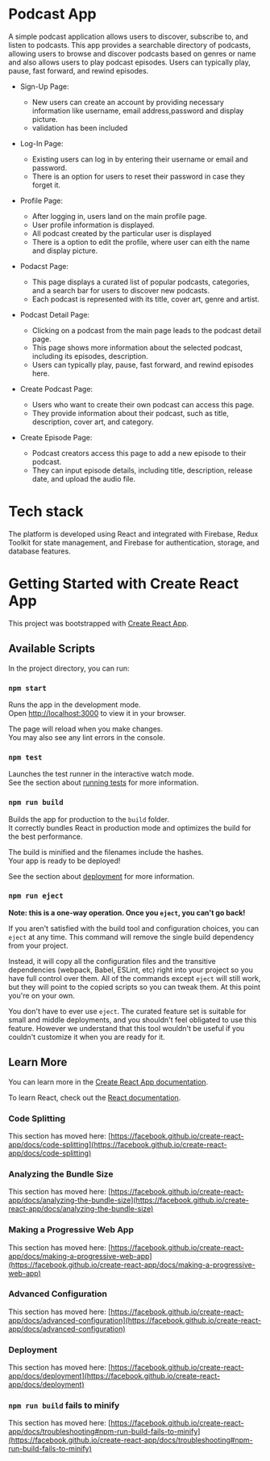 # Podcast App

A simple podcast application allows users to discover, subscribe to, and listen to podcasts. This app provides a searchable directory of podcasts, allowing users to browse and discover podcasts based on genres or name and also allows users to play podcast episodes. Users can typically play, pause, fast forward, and rewind episodes.

 - Sign-Up Page:
    - New users can create an account by providing necessary information like username, email address,password and display picture.
    - validation has been included

 - Log-In Page:
    - Existing users can log in by entering their username or email and password.
    - There is an option for users to reset their password in case they forget it.

- Profile Page: 
    - After logging in, users land on the main profile page.
    - User profile information is displayed.
    - All podcast created by the particular user is displayed
    - There is a option to edit the profile, where user can eith the name and display picture.

- Podacst Page:
    - This page displays a curated list of popular podcasts, categories, and a search bar for users to discover new podcasts.
    - Each podcast is represented with its title, cover art, genre and artist.

- Podcast Detail Page:
   - Clicking on a podcast from the main page leads to the podcast detail page.
   - This page shows more information about the selected podcast, including its episodes, description.
   - Users can typically play, pause, fast forward, and rewind episodes here.
     
- Create Podcast Page:
  - Users who want to create their own podcast can access this page.
  - They provide information about their podcast, such as title, description, cover art, and category.

- Create Episode Page:
  - Podcast creators access this page to add a new episode to their podcast.
  - They can input episode details, including title, description, release date, and upload the audio file.

# Tech stack
The platform is developed using React and integrated with Firebase, Redux Toolkit for state management, and Firebase for authentication, storage, and database features.




# Getting Started with Create React App

This project was bootstrapped with [Create React App](https://github.com/facebook/create-react-app).

## Available Scripts

In the project directory, you can run:

### `npm start`

Runs the app in the development mode.\
Open [http://localhost:3000](http://localhost:3000) to view it in your browser.

The page will reload when you make changes.\
You may also see any lint errors in the console.

### `npm test`

Launches the test runner in the interactive watch mode.\
See the section about [running tests](https://facebook.github.io/create-react-app/docs/running-tests) for more information.

### `npm run build`

Builds the app for production to the `build` folder.\
It correctly bundles React in production mode and optimizes the build for the best performance.

The build is minified and the filenames include the hashes.\
Your app is ready to be deployed!

See the section about [deployment](https://facebook.github.io/create-react-app/docs/deployment) for more information.

### `npm run eject`

**Note: this is a one-way operation. Once you `eject`, you can't go back!**

If you aren't satisfied with the build tool and configuration choices, you can `eject` at any time. This command will remove the single build dependency from your project.

Instead, it will copy all the configuration files and the transitive dependencies (webpack, Babel, ESLint, etc) right into your project so you have full control over them. All of the commands except `eject` will still work, but they will point to the copied scripts so you can tweak them. At this point you're on your own.

You don't have to ever use `eject`. The curated feature set is suitable for small and middle deployments, and you shouldn't feel obligated to use this feature. However we understand that this tool wouldn't be useful if you couldn't customize it when you are ready for it.

## Learn More

You can learn more in the [Create React App documentation](https://facebook.github.io/create-react-app/docs/getting-started).

To learn React, check out the [React documentation](https://reactjs.org/).

### Code Splitting

This section has moved here: [https://facebook.github.io/create-react-app/docs/code-splitting](https://facebook.github.io/create-react-app/docs/code-splitting)

### Analyzing the Bundle Size

This section has moved here: [https://facebook.github.io/create-react-app/docs/analyzing-the-bundle-size](https://facebook.github.io/create-react-app/docs/analyzing-the-bundle-size)

### Making a Progressive Web App

This section has moved here: [https://facebook.github.io/create-react-app/docs/making-a-progressive-web-app](https://facebook.github.io/create-react-app/docs/making-a-progressive-web-app)

### Advanced Configuration

This section has moved here: [https://facebook.github.io/create-react-app/docs/advanced-configuration](https://facebook.github.io/create-react-app/docs/advanced-configuration)

### Deployment

This section has moved here: [https://facebook.github.io/create-react-app/docs/deployment](https://facebook.github.io/create-react-app/docs/deployment)

### `npm run build` fails to minify

This section has moved here: [https://facebook.github.io/create-react-app/docs/troubleshooting#npm-run-build-fails-to-minify](https://facebook.github.io/create-react-app/docs/troubleshooting#npm-run-build-fails-to-minify)
